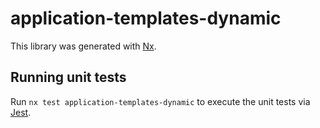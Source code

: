 # application-templates-dynamic

This library was generated with [Nx](https://nx.dev).

## Running unit tests

Run `nx test application-templates-dynamic` to execute the unit tests via [Jest](https://jestjs.io).
